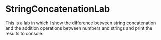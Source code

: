 # StringConcatenationLab
This is a lab in which I show the difference between string concatenation and the addition operations between numbers and strings and print the results to console.
